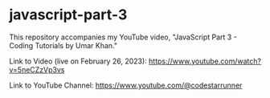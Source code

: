# javascript-part-3

This repository accompanies my YouTube video, "JavaScript Part 3 - Coding Tutorials by Umar Khan."

Link to Video (live on February 26, 2023):
https://www.youtube.com/watch?v=5neCZzVp3vs

Link to YouTube Channel:
https://www.youtube.com/@codestarrunner
